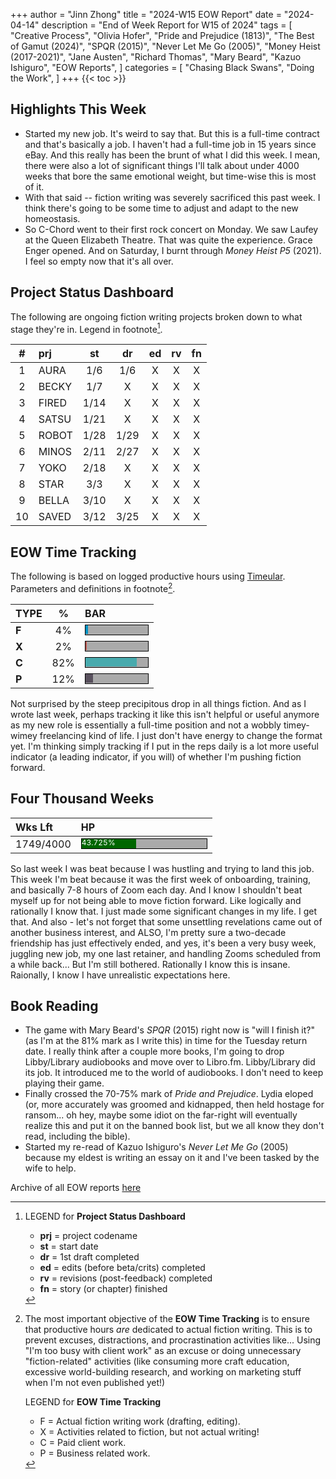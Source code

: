+++
author = "Jinn Zhong"
title = "2024-W15 EOW Report"
date = "2024-04-14"
description = "End of Week Report for W15 of 2024"
tags = [
    "Creative Process",
    "Olivia Hofer",
    "Pride and Prejudice (1813)",
    "The Best of Gamut (2024)",
    "SPQR (2015)",
    "Never Let Me Go (2005)",
    "Money Heist (2017-2021)",
    "Jane Austen",
    "Richard Thomas",
    "Mary Beard",
    "Kazuo Ishiguro",
    "EOW Reports",
]
categories = [
    "Chasing Black Swans",
    "Doing the Work",
]
+++
{{< toc >}}

## Highlights This Week

* Started my new job. It's weird to say that. But this is a full-time contract and that's basically a job. I haven't had a full-time job in 15 years since eBay. And this really has been the brunt of what I did this week. I mean, there were also a lot of significant things I'll talk about under 4000 weeks that bore the same emotional weight, but time-wise this is most of it.
* With that said -- fiction writing was severely sacrificed this past week. I think there's going to be some time to adjust and adapt to the new homeostasis.
* So C-Chord went to their first rock concert on Monday. We saw Laufey at the Queen Elizabeth Theatre. That was quite the experience. Grace Enger opened. And on Saturday, I burnt through _Money Heist P5_ (2021). I feel so empty now that it's all over.

## Project Status Dashboard

The following are ongoing fiction writing projects broken down to what stage they're in. Legend in footnote[^1].

| # | prj | st | dr | ed | rv | fn | 
| :---: | :--- | :---: | :---: | :---: |  :---: |  :---: |
| 1 | AURA | 1/6 | 1/6 | X | X | X | 
| 2 | BECKY | 1/7 | X | X | X | X | 
| 3 | FIRED | 1/14 | X | X | X | X | 
| 4 | SATSU | 1/21 | X | X | X | X | 
| 5 | ROBOT | 1/28 | 1/29 | X | X | X | X | 
| 6 | MINOS | 2/11 | 2/27 | X | X | X | X | 
| 7 | YOKO | 2/18 | X | X | X | X | X | 
| 8 | STAR | 3/3 | X | X | X | X | X | 
| 9 | BELLA | 3/10 | X | X | X | X | X |
| 10 | SAVED | 3/12 | 3/25 | X | X | X | X |

## EOW Time Tracking

The following is based on logged productive hours using [Timeular](https://timeular.com/?linkId=lp_182779&sourceId=colin-yj-chung&tenantId=timeular). Parameters and definitions in footnote[^2].

| TYPE | % | BAR |
| :--- | :---: | :--- |
| **F** | 4% | <div style="width:100px;height:15px;background:#AAAAAA;border:1.3px solid #000000;"><div style="width:4%;height:14px;background:#0492C2;font-size:12px; color:white; line-height:12px;"></div></div> |
| **X** | 2% | <div style="width:100px;height:15px;background:#AAAAAA;border:1.3px solid #000000;"><div style="width:2%;height:14px;background:#BC544B;font-size:12px; color:white; line-height:12px;"></div></div> |
| **C** | 82% |<div style="width:100px;height:15px;background:#AAAAAA;border:1.3px solid #000000;"><div style="width:82%;height:14px;background:#48AAAD;font-size:12px; color:white; line-height:12px;"></div></div> |
| **P** | 12% | <div style="width:100px;height:15px;background:#AAAAAA;border:1.3px solid #000000;"><div style="width:12%;height:14px;background:#59515e;font-size:12px; color:white; line-height:12px;"></div></div> |

Not surprised by the steep precipitous drop in all things fiction. And as I wrote last week, perhaps tracking it like this isn't helpful or useful anymore as my new role is essentially a full-time position and not a wobbly timey-wimey freelancing kind of life. I just don't have energy to change the format yet. I'm thinking simply tracking if I put in the reps daily is a lot more useful indicator (a leading indicator, if you will) of whether I'm pushing fiction forward.

## Four Thousand Weeks

| Wks Lft | HP |
| :--- | :--- |
| 1749/4000 | <div style="width:200px;height:15px;background:#AAAAAA;border:1.3px solid #000000;"><div style="width:43.725%;height:15px;background:#006600;font-size:12px; color:white; line-height:12px;">43.725%</div></div> |

So last week I was beat because I was hustling and trying to land this job. This week I'm beat because it was the first week of onboarding, training, and basically 7-8 hours of Zoom each day. And I know I shouldn't beat myself up for not being able to move fiction forward. Like logically and rationally I know that. I just made some significant changes in my life. I get that. And also - let's not forget that some unsettling revelations came out of another business interest, and ALSO, I'm pretty sure a two-decade friendship has just effectively ended, and yes, it's been a very busy week, juggling new job, my one last retainer, and handling Zooms scheduled from a while back... But I'm still bothered. Rationally I know this is insane. Raionally, I know I have unrealistic expectations here.

## Book Reading

* The game with Mary Beard's _SPQR_ (2015) right now is "will I finish it?" (as I'm at the 81% mark as I write this) in time for the Tuesday return date. I really think after a couple more books, I'm going to drop Libby/Library audiobooks and move over to Libro.fm. Libby/Library did its job. It introduced me to the world of audiobooks. I don't need to keep playing their game.
* Finally crossed the 70-75% mark of _Pride and Prejudice_. Lydia eloped (or, more accurately was groomed and kidnapped, then held hostage for ransom... oh hey, maybe some idiot on the far-right will eventually realize this and put it on the banned book list, but we all know they don't read, including the bible).
* Started my re-read of Kazuo Ishiguro's _Never Let Me Go_ (2005) because my eldest is writing an essay on it and I've been tasked by the wife to help.
  
Archive of all EOW reports [here](https://journal.jinnzhong.com/tags/eow-reports/)

[^1]: LEGEND for **Project Status Dashboard**

    * **prj** = project codename
    * **st** = start date
    * **dr** = 1st draft completed
    * **ed** = edits (before beta/crits) completed
    * **rv** = revisions (post-feedback) completed
    * **fn** = story (or chapter) finished

[^2]: The most important objective of the **EOW Time Tracking** is to ensure that productive hours _are_ dedicated to actual fiction writing. This is to prevent excuses, distractions, and procrastination activities like... Using "I'm too busy with client work" as an excuse or doing unnecessary "fiction-related" activities (like consuming more craft education, excessive world-building research, and working on marketing stuff when I'm not even published yet!)
    
    LEGEND for **EOW Time Tracking**
    * F = Actual fiction writing work (drafting, editing).
    * X = Activities related to fiction, but not actual writing!
    * C = Paid client work.
    * P = Business related work.


